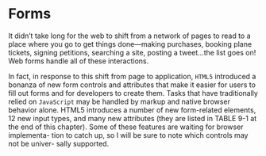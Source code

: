 # Forms

It didn’t take long for the web to shift from a network of pages to read to a place where you go to get things done—making purchases, booking plane tickets, signing petitions, searching a site, posting a tweet…the list goes on! Web forms handle all of these interactions.

In fact, in response to this shift from page to application, `HTML5` introduced a bonanza of new form controls and attributes that make it easier for users to fill out forms and for developers to create them. Tasks that have traditionally relied on `JavaScript` may be handled by markup and native browser behavior
alone. HTML5 introduces a number of new form-related elements, 12 new
input types, and many new attributes (they are listed in TABLE 9-1 at the end
of this chapter). Some of these features are waiting for browser implementa-
tion to catch up, so I will be sure to note which controls may not be univer-
sally supported.
